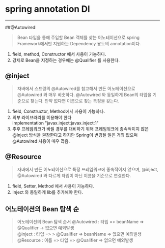 # spring annotation DI

----

##@Autowired
> Bean 타입을 통해 주입할 Bean 객체를 찾는 어노테이션으로 spring Framework에서만 지원하는
> Dependency 용도의 annotation이다.
1. field, method, Constructor 에서 사용이 가능하다.
2. 강제로 Bean을 지정하는 경우에는 @Qualifier 를 사용한다.


## @inject
>자바에서 스프링의 @Autowired를 참고해서 만든 어노테이션으로 @Autowired 와 매우 비숫하다.
> @Autowired 와 동일하게 Bean의 타입을 기준으로 찾는다. 만약 없다면 이름으로 찾는 특징을 갖는다.

1. field, Constructor, Method에서 사용이 가능하다.
2. 외부 라이브러리를 이용해야 한다 <br>
   implementation "javax.inject:javax.inject:1"
3. 추후 프레임워크가 바뀔 경우를 대비하기 위해 프레임워크에 종속적이지 않은
    @Inject 방식을 권장한다고 하지만 Spring이 변경될 일은 거의 없으며 @Autowired 사용이 매우 많음.

## @Resource
> 자바에서 만든 어노테이션으로 특정 프레임워크에 종속적이지 않으며, @inject, @Autowired 와 
> 다르게 타입이 아닌 이름을 기준으로 연결한다.

1. field, Setter, Method 에서 사용이 가능하다.
2. Inject 와 동일하게 lib를 추가해야 한다.


## 어노테이션의 Bean 탐색 순
>어노테이션의 Bean 탐색 순서
> @Autowired : 타입 => beanName => @Qualifier -> 없으면 예외발생 <br>
> @inject : 타입 => > @Qualifier => beanName => 없으면 예외발생 <br>
> @Resource : 이름 => 타입 => @Qualifier => 없으면 예외발생
